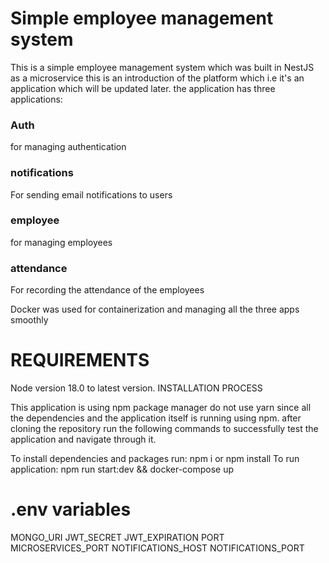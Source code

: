 
# Simple employee management system
This is a simple employee management system which was built in NestJS as a microservice this is an introduction of the platform which i.e it's an application which will be updated later. the application has three applications:
### Auth
for managing authentication
### notifications
For sending email notifications to users
### employee
for managing employees
### attendance
For recording the attendance of the employees

Docker was used for containerization and managing all the three apps smoothly

# REQUIREMENTS
Node version 18.0 to latest version.
INSTALLATION PROCESS

This application is using npm package manager do not use yarn since all the dependencies and the application itself is running using npm. after cloning the repository run the following commands to successfully test the application and navigate through it.

To install dependencies and packages run: npm i or npm install
To run application: npm run start:dev && docker-compose up 

# .env variables
MONGO_URI
JWT_SECRET
JWT_EXPIRATION
PORT
MICROSERVICES_PORT
NOTIFICATIONS_HOST
NOTIFICATIONS_PORT

